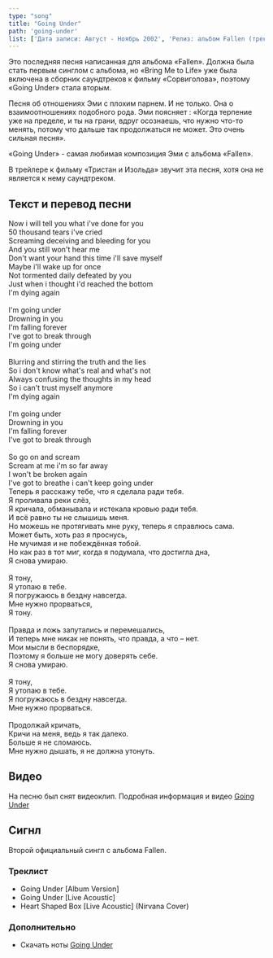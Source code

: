 ```yaml
---
type: "song"
title: "Going Under"
path: 'going-under'
list: ['Дата записи: Август - Ноябрь 2002', 'Релиз: альбом Fallen (трек #1), сингл "Going Under"', 'Продолжительность : 3:35']
---
```


Это последняя песня написанная для альбома «Fallen». Должна была стать первым синглом с альбома, но «Bring Me to Life» уже была включена в сборник саундтреков к фильму «Сорвиголова», поэтому «Going Under» стала вторым.

Песня об отношениях Эми с плохим парнем. И не только. Она о взаимоотношениях подобного рода. Эми поясняет : «Когда терпение уже на пределе, и ты на грани, вдруг осознаешь, что нужно что-то менять, потому что дальше так продолжаться не может. Это очень сильная песня».

«Going Under» - самая любимая композиция Эми с альбома «Fallen».

В трейлере к фильму «Тристан и Изольда» звучит эта песня, хотя она не является к нему саундтреком.

## <i class="fas fa-dove"></i> Текст и перевод песни

<div class="song-wrap">

<div class="song-lyric">
				Now i will tell you what i've done for you<br/>
				50 thousand tears i've cried<br/>
				Screaming deceiving and bleeding for you<br/>
				And you still won't hear me<br/>
				Don't want your hand this time i'll save myself<br/>
				Maybe i'll wake up for once<br/>
				Not tormented daily defeated by you<br/>
				Just when i thought i'd reached the bottom<br/>
				I'm dying again<br/>
<br/>
				I'm going under<br/>
				Drowning in you<br/>
				I'm falling forever<br/>
				I've got to break through<br/>
				I'm going under<br/>
<br/>
				Blurring and stirring the truth and the lies<br/>
				So i don't know what's real and what's not<br/>
				Always confusing the thoughts in my head<br/>
				So i can't trust myself anymore<br/>
				I'm dying again<br/>
<br/>
				I'm going under<br/>
				Drowning in you<br/>
				I'm falling forever<br/>
				I've got to break through<br/>
<br/>
				So go on and scream<br/>
				Scream at me i'm so far away<br/>
				I won't be broken again<br/>
				I've got to breathe i can't keep going under</div>

<div class="song-lyric">
				Теперь я расскажу тебе, что я сделала ради тебя.<br/>
				Я проливала реки слёз,<br/>
				Я кричала, обманывала и истекала кровью ради тебя.<br/>
				И всё равно ты не слышишь меня.<br/>
				Но можешь не протягивать мне руку, теперь я справлюсь сама.<br/>
				Может быть, хоть раз я проснусь,<br/>
				Не мучимая и не побеждённая тобой.<br/>
				Но как раз в тот миг, когда я подумала, что достигла дна,<br/>
				Я снова умираю.<br/>
<br/>
				Я тону,<br/>
				Я утопаю в тебе.<br/>
				Я погружаюсь в бездну навсегда.<br/>
				Мне нужно прорваться,<br/>
				Я тону.<br/>
<br/>
				Правда и ложь запутались и перемешались,<br/>
				И теперь мне никак не понять, что правда, а что – нет.<br/>
				Мои мысли в беспорядке,<br/>
				Поэтому я больше не могу доверять себе.<br/>
				Я снова умираю.<br/>
<br/>
				Я тону,<br/>
				Я утопаю в тебе.<br/>
				Я погружаюсь в бездну навсегда.<br/>
				Мне нужно прорваться.<br/>
<br/>
				Продолжай кричать,<br/>
				Кричи на меня, ведь я так далеко.<br/>
				Больше я не сломаюсь.<br/>
				Мне нужно дышать, я не должна утонуть.</div>

</div>

## <i class="fas fa-film"></i> Видео

На песню был снят видеоклип. Подробная информация и видео [Going Under](/clips/index)

## <i class="fas fa-compact-disc"></i> Сигнл

Второй официальный сингл с альбома Fallen.

### Треклист

- Going Under [Album Version]
- Going Under [Live Acoustic]
- Heart Shaped Box [Live Acoustic] (Nirvana Cover)


### Дополнительно

- Скачать ноты [Going Under](/pianosheets)

